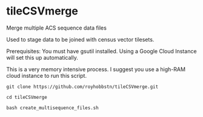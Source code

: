 # tileCSVmerge
Merge multiple ACS sequence data files

Used to stage data to be joined with census vector tilesets.


Prerequisites: You must have gsutil installed.  Using a Google Cloud Instance will set this up automatically.

This is a very memory intensive process.  I suggest you use a high-RAM cloud instance to run this script.

```
git clone https://github.com/royhobbstn/tileCSVmerge.git

cd tileCSVmerge

bash create_multisequence_files.sh
```
